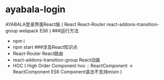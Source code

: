 # ayabala-login
AYABALA登录界面React版 ( React React-Router react-addons-transition-group webpack ES6 )
###运行方法
- npm i
- npm start
###涉及React知识点
- React-Router  React路由
- react-addons-transition-group  React动画
- HOC ( High Order Component  hoc :: ReactComponent -> ReactComponent ES6 Component语法不支持mixin )
